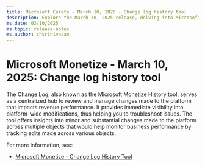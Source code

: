 ```yaml
---
title: Microsoft Curate - March 10, 2025 - Change log history tool
description: Explore the March 10, 2025 release, delving into Microsoft Monetize History tool, serves as a centralized hub to review and manage changes made to the platform that impacts revenue performance.
ms.date: 03/10/2025
ms.topic: release-notes
ms.author: shsrinivasan
---
```


# Microsoft Monetize - March 10, 2025: Change log history tool

The Change Log, also known as the Microsoft Monetize History tool, serves as a centralized hub to review and manage changes made to the platform that impacts revenue performance. It provides immediate visibility into platform-wide modifications, thus helping you to troubleshoot issues. The tool offers insights into minor and substantial changes made to the platform across multiple objects that would help monitor business performance by tracking edits made across various objects. 


For more information, see: 
- [Microsoft Monetize - Change Log History Tool](change-log-history-tool.md) 

 
